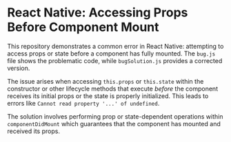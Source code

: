 # React Native: Accessing Props Before Component Mount

This repository demonstrates a common error in React Native: attempting to access props or state before a component has fully mounted.  The `bug.js` file shows the problematic code, while `bugSolution.js` provides a corrected version.

The issue arises when accessing `this.props` or `this.state` within the constructor or other lifecycle methods that execute *before* the component receives its initial props or the state is properly initialized.  This leads to errors like `Cannot read property '...' of undefined`.

The solution involves performing prop or state-dependent operations within `componentDidMount` which guarantees that the component has mounted and received its props. 